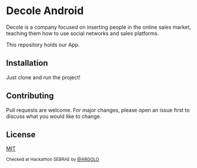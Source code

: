 # Decole Android
Decole is a company focused on inserting people in the online sales market, teaching them how to use social networks and sales platforms.

This repository holds our App.

## Installation

Just clone and run the project!

<!--## Usage-->

## Contributing
Pull requests are welcome. For major changes, please open an issue first to discuss what you would like to change.

<!--Please make sure to update tests as appropriate-->

## License
[MIT](https://choosealicense.com/licenses/mit/)

<sub>Checked at Hackathon SEBRAE by [@ARGOLO](https://github.com/argolo)</sub>


